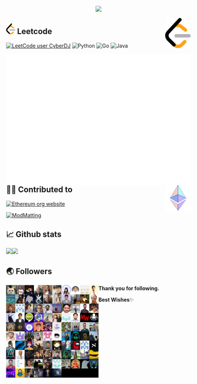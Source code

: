 <!-- ### Hi there 👋 -->


<!--
**Colt-M1873/Colt-M1873** is a ✨ _special_ ✨ repository because its `README.md` (this file) appears on your GitHub profile.

Here are some ideas to get you started:

- 🔭 I’m currently working on ...
- 🌱 I’m currently learning ...
- 👯 I’m looking to collaborate on ...
- 🤔 I’m looking for help with ...
- 💬 Ask me about ...
- 📫 How to reach me: ...
- 😄 Pronouns: ...
- ⚡ Fun fact: ...
-->

<div align = "center">
  
![](https://komarev.com/ghpvc/?username=Colt-M1873&color=007bff&label=Profile+Views&style=for-the-badge)
<!--   
![](https://komarev.com/ghpvc/?username=Colt-M1873&style=flat-square)
  
![](https://komarev.com/ghpvc/?username=Colt-M1873&style=flat-square&color=ff69b4)
  
![](https://komarev.com/ghpvc/?username=Colt-M1873&style=flat)
  
![](https://komarev.com/ghpvc/?username=Colt-M1873&style=plastic)
  
![](https://komarev.com/ghpvc/?username=Colt-M1873&style=for-the-badg)
  
![](https://komarev.com/ghpvc/?username=Colt-M1873&style=for-the-badge&color=ff69b4)
  
   -->

  
</div>








<div align = "right">

<img src="./imgs/leetcodeicon75x88.png" alt="LeetCode logo" width="70" align="right" />
    
</div>

## [<img src="./imgs/leetcodeicon75x88.png" alt="LeetCode logo" width="25" />](https://leetcode.com/CyberDJ/) Leetcode      

[![LeetCode user CyberDJ](https://img.shields.io/badge/dynamic/json?style=for-the-badge&labelColor=black&color=%23ffa116&label=Solved&query=solvedOverTotal&url=https%3A%2F%2Fleetcode-badge.vercel.app%2Fapi%2Fusers%2FCyberDJ&logo=leetcode&logoColor=yellow)](https://leetcode.com/CyberDJ/) ![Python](https://img.shields.io/badge/python-3670A0?style=for-the-badge&logo=python&logoColor=ffdd54) 	![Go](https://img.shields.io/badge/go-%2300ADD8.svg?style=for-the-badge&logo=go&logoColor=white) ![Java](https://img.shields.io/badge/java-%23ED8B00.svg?style=for-the-badge&logo=java&logoColor=white)

<div align = "left">  

[<img src="./imgs/metrics.plugin.leetcode.svg" alt="LeetCode status by metrics" align="left" />](https://leetcode.com/CyberDJ/) <br/><br/><br/><br/><br/><br/><br/>
<br/><br/><br/><br/><br/><br/><br/><br/>

</div>


<div align = "left">

<img src="./imgs/ethereumicon192x192.png" alt="Ethereum org logo" width="70" align="right" />  
    
</div>


## 👨‍💻 Contributed to

[![Ethereum org website](https://github-readme-stats.vercel.app/api/pin/?username=ethereum&repo=ethereum-org-website)](https://github.com/ethereum/ethereum-org-website)

[![ModMatting](https://github-readme-stats.vercel.app/api/pin/?username=Colt-M1873&repo=ModMatting)](https://github.com/Colt-M1873/ModMatting)



<!-- 

translate github profile 3d contrib page


## 📰 📝 Recent activity (or blogpost) 

blogpost/translation

show your blogpost here

and your rss3 feed or medium feed

-->





## 📈 Github stats


<!--
![Colt-M1873's GitHub stats](https://github-readme-stats.vercel.app/api?username=Colt-M1873&theme=vue)
[![Top Langs](https://github-readme-stats.vercel.app/api/top-langs/?username=Colt-M1873&layout=compact)](https://github.com/anuraghazra/github-readme-stats)

![Colt-M1873's GitHub stats](https://github-readme-stats.vercel.app/api?username=Colt-M1873&theme=vue&show_icons=true)
[![Top Langs](https://github-readme-stats.vercel.app/api/top-langs/?username=Colt-M1873&layout=compact)](https://github.com/anuraghazra/github-readme-stats)
-->
<!-- 
<a href="https://github.com/anuraghazra/github-readme-stats">
  <img align="center" src="https://github-readme-stats.vercel.app/api?username=Colt-M1873&theme=synthwave&show_icons=true&include_all_commits=true&hide_rank=true&hide_border=true&hide=issues&line_height=24" />
</a><a href="https://github.com/anuraghazra/convoychat">
  <img align="center" src="https://github-readme-stats.vercel.app/api/top-langs/?username=Colt-M1873&theme=synthwave&layout=compact&card_width=10" />
</a>
 -->


[<img align="" height="137px" src="https://github-readme-stats.vercel.app/api?username=Colt-M1873&theme=synthwave&hide_title=true&hide_border=true&show_icons=true&include_all_commits=true&line_height=21&bg_color=0,EC6C6C,FFD479,FFFC79,73FA79&theme=graywhite" /><img align="" height="137px" src="https://github-readme-stats.vercel.app/api/top-langs/?username=Colt-M1873&hide_title=true&hide_border=true&layout=compact&bg_color=0,73FA79,73FDFF,D783FF&theme=synthwave&theme=graywhite" />](https://github.com/Colt-M1873/)

<!--
[![Colt-M1873 github activity graph](https://activity-graph.herokuapp.com/graph?username=Colt-M1873&theme=synthwave-84)](https://github.com/Colt-M1873/) 
-->


<!--
[![Colt-M1873's github activity graph](https://activity-graph.herokuapp.com/graph?username=Colt-M1873&bg_color=ffffff&color=5d7899&line=4c9e99&point=59799b&area=true&hide_border=true)](https://github.com/Colt-M1873/)
-->


## 🌏 Followers

<img src="./followers_update/all.png" alt="Followers" width="50%" align="left" />  

**Thank you for following.**


**Best Wishes**✨

